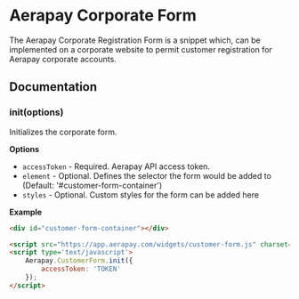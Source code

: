 # Aerapay Corporate Form

The Aerapay Corporate Registration Form is a snippet which, can be implemented on a corporate website to permit customer registration for Aerapay corporate accounts.

## Documentation

### init(options)

Initializes the corporate form.

__Options__

* `accessToken` - Required. Aerapay API access token.
* `element` - Optional. Defines the selector the form would be added to (Default: '#customer-form-container')
* `styles` - Optional. Custom styles for the form can be added here

__Example__

```html
<div id="customer-form-container"></div>

<script src="https://app.aerapay.com/widgets/customer-form.js" charset="utf-8"></script>
<script type='text/javascript'>
    Aerapay.CustomerForm.init({
        accessToken: 'TOKEN'
    });
</script>
```

